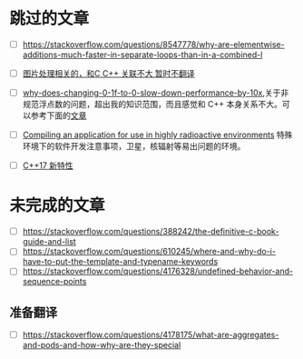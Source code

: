 # 跳过的文章

- [ ] https://stackoverflow.com/questions/8547778/why-are-elementwise-additions-much-faster-in-separate-loops-than-in-a-combined-l
- [ ] [图片处理相关的，和C C++ 关联不大 暂时不翻译](https://stackoverflow.com/questions/10168686/image-processing-algorithm-improvement-for-coca-cola-can-recognition)

- [ ] [why-does-changing-0-1f-to-0-slow-down-performance-by-10x](https://stackoverflow.com/questions/9314534/why-does-changing-0-1f-to-0-slow-down-performance-by-10x),关于非规范浮点数的问题，超出我的知识范围，而且感觉和 C++ 本身关系不大。可以参考下面的[文章](https://cenalulu.github.io/linux/about-denormalized-float-number/)
- [ ] [Compiling an application for use in highly radioactive environments](https://stackoverflow.com/questions/36827659/compiling-an-application-for-use-in-highly-radioactive-environments) 特殊环境下的软件开发注意事项，卫星，核辐射等易出问题的环境。
- [ ] [C++17 新特性](https://stackoverflow.com/questions/38060436/what-are-the-new-features-in-c17)

# 未完成的文章
- [ ] https://stackoverflow.com/questions/388242/the-definitive-c-book-guide-and-list
- [ ] https://stackoverflow.com/questions/610245/where-and-why-do-i-have-to-put-the-template-and-typename-keywords
- [ ] https://stackoverflow.com/questions/4176328/undefined-behavior-and-sequence-points

## 准备翻译

- [ ] https://stackoverflow.com/questions/4178175/what-are-aggregates-and-pods-and-how-why-are-they-special
